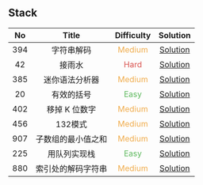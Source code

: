 ## Stack

|  No   |       Title        |            Difficulty             |                       Solution                        |
| :---: | :----------------: | :-------------------------------: | :---------------------------------------------------: |
|  394  |     字符串解码     | <font color=#F0AD4E>Medium</font> |        [Solution](decode_string/Solution.java)        |
|  42   |       接雨水       |  <font color=#D9534F>Hard</font>  |     [Solution](trapping_rain_water/Solution.java)     |
|  385  |   迷你语法分析器   | <font color=#F0AD4E>Medium</font> |         [Solution](mini_parser/Solution.java)         |
|  20   |     有效的括号     |  <font color=#5CB85C>Easy</font>  |      [Solution](valid_parentheses/Solution.java)      |
|  402  |   移掉 K 位数字    | <font color=#F0AD4E>Medium</font> |       [Solution](remove_k_digits/Solution.java)       |
|  456  |      132模式       | <font color=#F0AD4E>Medium</font> |         [Solution](_132Pattern/Solution.java)         |
|  907  | 子数组的最小值之和 | <font color=#F0AD4E>Medium</font> |  [Solution](sum_of_subarray_minimums/Solution.java)   |
|  225  |    用队列实现栈    |  <font color=#5CB85C>Easy</font>  | [Solution](implement_stack_using_queues/MyStack.java) |
|  880  | 索引处的解码字符串 | <font color=#F0AD4E>Medium</font> |   [Solution](decoded_string_at_index/Solution.java)   |
